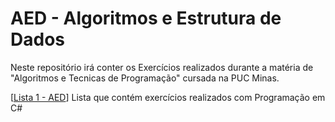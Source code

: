 # AED - Algoritmos e Estrutura de Dados

Neste repositório irá conter os Exercícios realizados durante a matéria de "Algoritmos e Tecnicas de Programação" cursada na PUC Minas.

[[Lista 1 - AED](https://github.com/Veidoido/AED-Algoritmos-e-Estrutura-de-Dados/tree/main/Lista1AED)] Lista que contém exercícios realizados com Programação em C#
